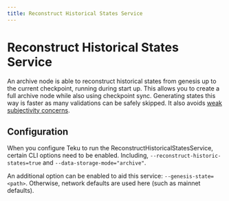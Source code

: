 ```yaml
---
title: Reconstruct Historical States Service
---
```


# Reconstruct Historical States Service

An archive node is able to reconstruct historical states from genesis up to the current checkpoint, running during
start up. This allows you to create a full archive node while also using checkpoint sync. Generating states this
way is faster as many validations can be safely skipped. It also avoids
[weak subjectivity concerns](../Concepts/Weak-Subjectivity.md).

## Configuration

When you configure Teku to run the ReconstructHistoricalStatesService, certain CLI options need to be enabled.
Including, `--reconstruct-historic-states=true` and `--data-storage-mode="archive"`.

An additional option can be enabled to aid this service: `--genesis-state=<path>`. Otherwise, network defaults
are used here (such as mainnet defaults).
